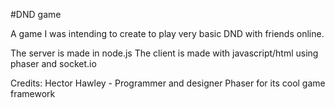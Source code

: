 #DND game

A game I was intending to create to play very basic DND with friends online.

The server is made in node.js 
The client is made with javascript/html using phaser and socket.io

Credits: 
	Hector Hawley - Programmer and designer
	Phaser for its cool game framework
	
